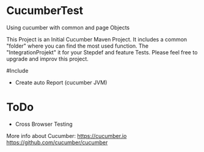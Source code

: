 # CucumberTest

Using cucumber with common and page Objects

This Project is an Initial Cucumber Maven Project. It includes a common "folder" where you can find the most used function. The "IntegrationProjekt" it for your Stepdef and feature Tests. Please feel free to upgrade and improv this project.

#Include
- Create auto Report (cucumber JVM)

# ToDo
- Cross Browser Testing


More info about Cucumber:
https://cucumber.io
https://github.com/cucumber/cucumber
